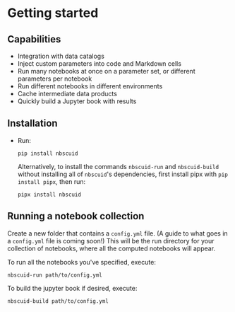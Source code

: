 # Getting started

## Capabilities

- Integration with data catalogs
- Inject custom parameters into code and Markdown cells
- Run many notebooks at once on a parameter set, or different parameters per notebook
- Run different notebooks in different environments
- Cache intermediate data products
- Quickly build a Jupyter book with results


## Installation

- Run:
    ```
    pip install nbscuid
    ```
    
    Alternatively, to install the commands `nbscuid-run` and `nbscuid-build` without installing all of `nbscuid`'s dependencies, first install pipx with `pip install pipx`, then run:
    ```
    pipx install nbscuid
    ```
    

## Running a notebook collection

Create a new folder that contains a `config.yml` file. (A guide to what goes in a `config.yml` file is coming soon!) This will be the run directory for your collection of notebooks, where all the computed notebooks will appear.

To run all the notebooks you've specified, execute:

```
nbscuid-run path/to/config.yml
```


To build the jupyter book if desired, execute:

```
nbscuid-build path/to/config.yml
```



